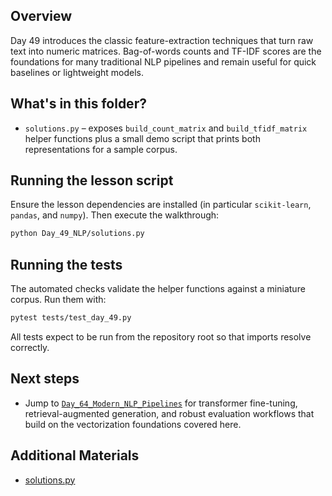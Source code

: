 ## Overview

Day 49 introduces the classic feature-extraction techniques that turn raw
text into numeric matrices. Bag-of-words counts and TF-IDF scores are the
foundations for many traditional NLP pipelines and remain useful for quick
baselines or lightweight models.

## What's in this folder?

- `solutions.py` – exposes `build_count_matrix` and `build_tfidf_matrix`
  helper functions plus a small demo script that prints both
  representations for a sample corpus.

## Running the lesson script

Ensure the lesson dependencies are installed (in particular
`scikit-learn`, `pandas`, and `numpy`). Then execute the walkthrough:

```bash
python Day_49_NLP/solutions.py
```

## Running the tests

The automated checks validate the helper functions against a miniature
corpus. Run them with:

```bash
pytest tests/test_day_49.py
```

All tests expect to be run from the repository root so that imports
resolve correctly.

## Next steps

- Jump to [`Day_64_Modern_NLP_Pipelines`](https://github.com/saint2706/Coding-For-MBA/blob/main/Day_64_Modern_NLP_Pipelines/README.md)
  for transformer fine-tuning, retrieval-augmented generation, and robust
  evaluation workflows that build on the vectorization foundations covered
  here.

## Additional Materials

- [solutions.py](https://github.com/saint2706/Coding-For-MBA/blob/main/Day_49_NLP/solutions.py)
